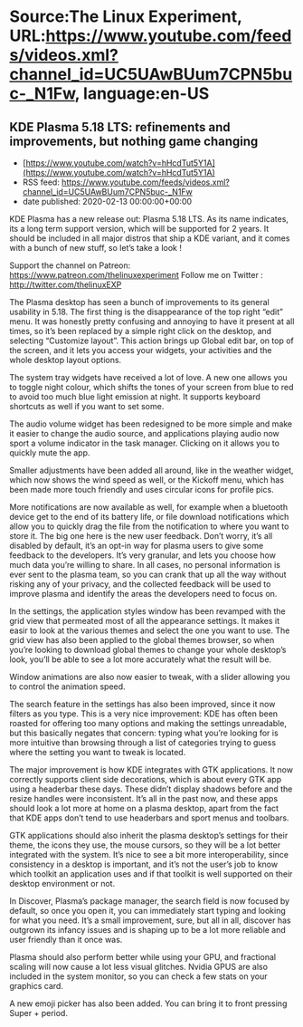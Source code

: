 # Source:The Linux Experiment, URL:https://www.youtube.com/feeds/videos.xml?channel_id=UC5UAwBUum7CPN5buc-_N1Fw, language:en-US

## KDE Plasma 5.18 LTS: refinements and improvements, but nothing game changing
 - [https://www.youtube.com/watch?v=hHcdTut5Y1A](https://www.youtube.com/watch?v=hHcdTut5Y1A)
 - RSS feed: https://www.youtube.com/feeds/videos.xml?channel_id=UC5UAwBUum7CPN5buc-_N1Fw
 - date published: 2020-02-13 00:00:00+00:00

KDE Plasma has a new release out: Plasma 5.18 LTS. As its name indicates, its a long term support version, which will be supported for 2 years. It should be included in all major distros that ship a KDE variant, and it comes with a bunch of new stuff, so let’s take a look !


Support the channel on Patreon: https://www.patreon.com/thelinuxexperiment
Follow me on Twitter : http://twitter.com/thelinuxEXP

The Plasma desktop has seen a bunch of improvements to its general usability in 5.18. The first thing is the disappearance of the top right “edit” menu. It was honestly pretty confusing and annoying to have it present at all times, so it’s been replaced by a simple right click on the desktop, and selecting “Customize layout”. This action brings up Global edit bar, on top of the screen, and it lets you access your widgets, your activities and the whole desktop layout options.

The system tray widgets have received a lot of love. A new one allows you to toggle night colour, which shifts the tones of your screen from blue to red to avoid too much blue light emission at night. It supports keyboard shortcuts as well if you want to set some.

The audio volume widget has been redesigned to be more simple and make it easier to change the audio source, and applications playing audio now sport a volume indicator in the task manager. Clicking on it allows you to quickly mute the app.

Smaller adjustments have been added all around, like in the weather widget, which now shows the wind speed as well, or the Kickoff menu, which has been made more touch friendly and uses circular icons for profile pics.

More notifications are now available as well, for example when a bluetooth device get to the end of its battery life, or file download notifications which allow you to quickly drag the file from the notification to where you want to store it.
The big one here is the new user feedback. Don’t worry, it’s all disabled by default, it’s an opt-in way for plasma users to give some feedback to the developers. It’s very granular, and lets you choose how much data you’re willing to share. In all cases, no personal information is ever sent to the plasma team, so you can crank that up all the way without risking any of your privacy, and the collected feedback will be used to improve plasma and identify the areas the developers need to focus on.

In the settings, the application styles window has been revamped with the grid view that permeated most of all the appearance settings. It makes it easir to look at the various themes and select the one you want to use. The grid view has also been applied to the global themes browser, so when you’re looking to download global themes to change your whole desktop’s look, you’ll be able to see a lot more accurately what the result will be.

Window animations are also now easier to tweak, with a slider allowing you to control the animation speed.

The search feature in the settings has also been improved, since it now filters as you type. This is a very nice improvement: KDE has often been roasted for offering too many options and making the settings unreadable, but this basically negates that concern: typing what you’re looking for is more intuitive than browsing through a list of categories trying to guess where the setting you want to tweak is located.

The major improvement is how KDE integrates with GTK applications. It now correctly supports client side decorations, which is about every GTK app using a headerbar these days. These didn’t display shadows before and the resize handles were inconsistent. It’s all in the past now, and these apps should look a lot more at home on a plasma desktop, apart from the fact that KDE apps don’t tend to use headerbars and sport menus and toolbars.

GTK applications should also inherit the plasma desktop’s settings for their theme, the icons they use, the mouse cursors, so they will be a lot better integrated with the system. It’s nice to see a bit more interoperability, since consistency in a desktop is important, and it’s not the user’s job to know which toolkit an application uses and if that toolkit is well supported on their desktop environment or not.

In Discover, Plasma’s package manager, the search field is now focused by default, so once you open it, you can immediately start typing and looking for what you need. It’s a small improvement, sure, but all in all, discover has outgrown its infancy issues and is shaping up to be a lot more reliable and user friendly than it once was.

Plasma should also perform better while using your GPU, and fractional scaling will now cause a lot less visual glitches. Nvidia GPUS are also included in the system monitor, so you can check a few stats on your graphics card.

A new emoji picker has also been added. You can bring it to front pressing Super + period.

